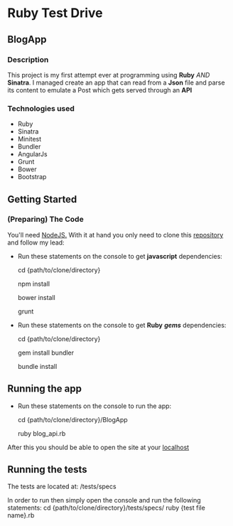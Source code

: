 # Ruby Test Drive #
## BlogApp ##
### Description ###
This project is my first attempt ever at programming using **Ruby** *AND* **Sinatra**. I managed create an app that can read from a **Json** file and parse its content to emulate a Post which gets served through an **API**


### Technologies used ###
- Ruby
- Sinatra
- Minitest
- Bundler
- AngularJs
- Grunt
- Bower
- Bootstrap

## Getting  Started ##
### (Preparing) The Code ###
You'll need [NodeJS.](http://nodejs.org) With it at hand you only need to clone
this [repository](https://bitbucket.org/MobiusLab/rubytestdrive) and follow my lead:

- Run these statements on the console to get **javascript** dependencies:
    
    cd {path/to/clone/directory}

    npm install

    bower install

    grunt

- Run these statements on the console to get **Ruby** ***gems*** dependencies:
    
    cd {path/to/clone/directory}

    gem install bundler

    bundle install    

## Running the app ##
- Run these statements on the console to run the app:
    
    cd {path/to/clone/directory}/BlogApp

    ruby blog_api.rb

After this you should be able to open the site at your [localhost](localhost:4567)

## Running the tests ##

The tests are located at:
    /tests/specs

In order to run then simply open the console and run the following statements:
    cd {path/to/clone/directory}/tests/specs/
    ruby {test file name}.rb
